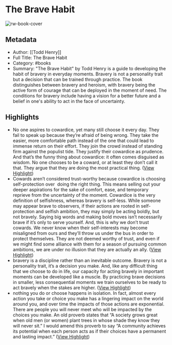 # The Brave Habit

![rw-book-cover](https://i0.wp.com/www.toddhenry.com/wp-content/uploads/2023/10/TheBraveHabit-cover-scaled.jpg?resize=1344,2048&ssl=1)

## Metadata
- Author: [[Todd Henry]]
- Full Title: The Brave Habit
- Category: #books
- Summary: "The Brave Habit" by Todd Henry is a guide to developing the habit of bravery in everyday moments. Bravery is not a personality trait but a decision that can be trained through practice. The book distinguishes between bravery and heroism, with bravery being the active form of courage that can be deployed in the moment of need. The conditions for bravery include having a vision for a better future and a belief in one's ability to act in the face of uncertainty.

## Highlights
- No one aspires to cowardice, yet many still choose it every day. They fail to speak up because they’re afraid of being wrong. They take the easier, more comfortable path instead of the one that could lead to immense return on their effort. They join the crowd instead of standing firm against the populist tide. They justify their cowardice as prudence.
  And that’s the funny thing about cowardice: it often comes disguised as wisdom. No one chooses to be a coward, or at least they don’t call it that. They argue that they are doing the most practical thing. ([View Highlight](https://read.readwise.io/read/01hnpzjgdsj69ajg7fysawvwjr))
- Cowards aren’t considered trust-worthy because cowardice is choosing self-protection over  doing the right thing. This means selling out your deeper aspirations for the sake of comfort, ease, and temporary reprieve from the uncertainty of the moment.
  Cowardice is the very definition of selfishness, whereas bravery is self-less. While someone may appear brave to observers, if their actions are rooted in self-protection and selfish ambition, they may simply be acting boldly, but not bravely. Saying big words and making bold moves isn’t necessarily brave if it’s only to serve yourself.
  And, this is why we don’t trust cowards. We never know when their self-interests may become misaligned from ours and they’ll throw us under the bus in order to protect themselves. They are not deemed worthy of trust, and even if we might find some alliance with them for a season of pursuing common ambitions, we are under no illusion that they are actually an ally. ([View Highlight](https://read.readwise.io/read/01hnpzsxp6apeebsjmgmeseswr))
- bravery is a discipline rather than an inevitable outcome.
  Bravery is not a personality trait, it’s a decision you make. And, like any difficult thing that we choose to do in life, our capacity for acting bravely in important moments can be developed like a muscle. By practicing brave decisions in smaller, less consequential moments we train ourselves to be ready to act bravely when the stakes are higher. ([View Highlight](https://read.readwise.io/read/01hnpzz5a88zm4q041amthyazx))
- nothing you do or choose happens in isolation. In fact, almost every action you take or choice you make has a lingering impact on the world around you, and over time the impacts of those actions are exponential. There are people you will never meet who will be impacted by the choices you make.
  An old proverb states that “A society grows great when old men (or women) plant trees in whose shade they know they will never sit.” I would amend this proverb to say “A community achieves its potential when each person acts as if their choices have a permanent and lasting impact.” ([View Highlight](https://read.readwise.io/read/01hnq0fdjg614gkaqew65ekxtm))

